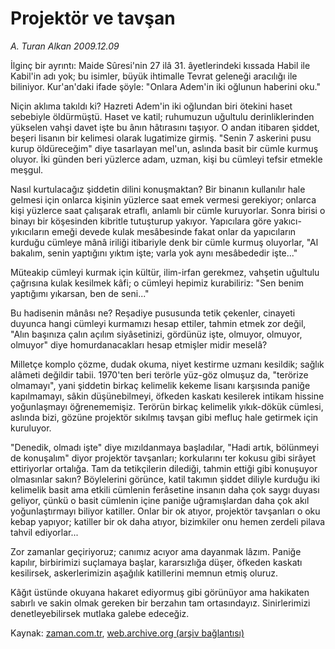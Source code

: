 # Projektör ve tavşan

*A. Turan Alkan 2009.12.09*

<tr><td class="metin" colspan="2" style="padding-top: 20px; padding-left: 5px; ">İlginç bir ayrıntı: Maide Sûresi'nin 27 ilâ 31. âyetlerindeki kıssada Habil ile Kabil'in adı yok; bu isimler, büyük ihtimalle Tevrat geleneği aracılığı ile biliniyor. Kur'an'daki ifade şöyle: "Onlara Adem'in iki oğlunun haberini oku."</td></tr><tr><td class="metin" colspan="2" style="padding-top: 20px; padding-left: 5px; "><p>Niçin aklıma takıldı ki? Hazreti Adem'in iki oğlundan biri ötekini haset sebebiyle öldürmüştü. Haset ve katil; ruhumuzun uğultulu derinliklerinden yükselen vahşi davet işte bu ânın hâtırasını taşıyor. O andan itibaren şiddet, beşeri lisanın bir kelimesi olarak lugatimize girmiş. "Senin 7 askerini pusu kurup öldüreceğim" diye tasarlayan mel'un, aslında basit bir cümle kurmuş oluyor. İki günden beri yüzlerce adam, uzman, kişi bu cümleyi tefsir etmekle meşgul.
<p> Nasıl kurtulacağız şiddetin dilini konuşmaktan? Bir binanın kullanılır hale gelmesi için onlarca kişinin yüzlerce saat emek vermesi gerekiyor; onlarca kişi yüzlerce saat çalışarak etraflı, anlamlı bir cümle kuruyorlar. Sonra birisi o binayı bir köşesinden kibritle tutuşturup yakıyor. Yapıcılara göre yakıcı-yıkıcıların emeği devede kulak mesâbesinde fakat onlar da yapıcıların kurduğu cümleye mânâ iriliği itibariyle denk bir cümle kurmuş oluyorlar, "Al bakalım, senin yaptığını yıktım işte; varla yok aynı mesâbededir işte..."
<p> Müteakip cümleyi kurmak için kültür, ilim-irfan gerekmez, vahşetin uğultulu çağrısına kulak kesilmek kâfi; o cümleyi hepimiz kurabiliriz: "Sen benim yaptığımı yıkarsan, ben de seni..."
<p> Bu hadisenin mânâsı ne? Reşadiye pususunda tetik çekenler, cinayeti duyunca hangi cümleyi kurmamızı hesap ettiler, tahmin etmek zor değil, "Alın başınıza çalın açılım siyâsetinizi, gördünüz işte, olmuyor, olmuyor, olmuyor" diye homurdanacakları hesap etmişler midir meselâ?
<p> Milletçe komplo çözme, dudak okuma, niyet kestirme uzmanı kesildik; sağlık alâmeti değildir tabii. 1970'ten beri terörle yüz-göz olmuşuz da, "terörize olmamayı", yani şiddetin birkaç kelimelik kekeme lisanı karşısında paniğe kapılmamayı, sâkin düşünebilmeyi, öfkeden kaskatı kesilerek intikam hissine yoğunlaşmayı öğrenememişiz. Terörün birkaç kelimelik yıkık-dökük cümlesi, aslında bizi, gözüne projektör sıkılmış tavşan gibi mefluç hale getirmek için kuruluyor.
<p> "Denedik, olmadı işte" diye mızıldanmaya başladılar, "Hadi artık, bölünmeyi de konuşalım" diyor projektör tavşanları; korkularını ter kokusu gibi sirâyet ettiriyorlar ortalığa. Tam da tetikçilerin dilediği, tahmin ettiği gibi konuşuyor olmasınlar sakın? Böylelerini görünce, katil takımın şiddet diliyle kurduğu iki kelimelik basit ama etkili cümlenin ferâsetine insanın daha çok saygı duyası geliyor, çünkü o basit cümlenin içine paniğe uğramışlardan daha çok akıl yoğunlaştırmayı biliyor katiller. Onlar bir ok atıyor, projektör tavşanları o oku kebap yapıyor; katiller bir ok daha atıyor, bizimkiler onu hemen zerdeli pilava tahvil ediyorlar...
<p> Zor zamanlar geçiriyoruz; canımız acıyor ama dayanmak lâzım. Paniğe kapılır, birbirimizi suçlamaya başlar, kararsızlığa düşer, öfkeden kaskatı kesilirsek, askerlerimizin aşağılık katillerini memnun etmiş oluruz.
<p> Kâğıt üstünde okuyana hakaret ediyormuş gibi görünüyor ama hakikaten sabırlı ve sakin olmak gereken bir berzahın tam ortasındayız. Sinirlerimizi denetleyebilirsek mutlaka galebe edeceğiz.<br/></p></p></p></p></p></p></p></p></td></tr>

Kaynak: [zaman.com.tr](http://zaman.com.tr/yazar.do?yazino=924972), [web.archive.org (arşiv bağlantısı)](http://web.archive.org/web/20091219121619/http://zaman.com.tr:80/yazar.do?yazino=924972)
